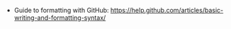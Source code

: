 - Guide to formatting with GitHub: https://help.github.com/articles/basic-writing-and-formatting-syntax/
